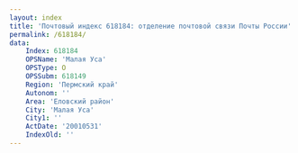 ```yaml
---
layout: index
title: 'Почтовый индекс 618184: отделение почтовой связи Почты России'
permalink: /618184/
data:
    Index: 618184
    OPSName: 'Малая Уса'
    OPSType: О
    OPSSubm: 618149
    Region: 'Пермский край'
    Autonom: ''
    Area: 'Еловский район'
    City: 'Малая Уса'
    City1: ''
    ActDate: '20010531'
    IndexOld: ''
---
```


